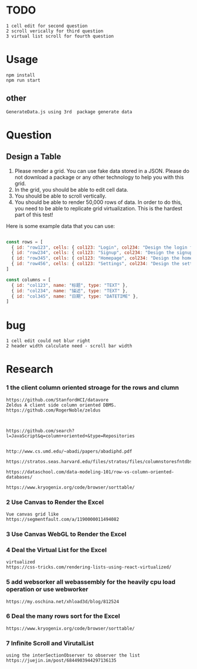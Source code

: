 # TODO

    1 cell edit for second question
    2 scroll verically for third question
    3 virtual list scroll for fourth question

# Usage

    npm install
    npm run start

## other

    GenerateData.js using 3rd  package generate data

# Question
## Design a Table

1. Please render a grid. You can use fake data stored in a JSON. Please do not download a package or any other technology to help you with this grid. 
2. In the grid, you should be able to edit cell data. 
3. You should be able to scroll vertically. 
4. You should be able to render 50,000 rows of data. In order to do this, you need to be able to replicate grid virtualization. This is the hardest part of this test!

Here is some example data that you can use: 
```jsx

const rows = [
  { id: "row123", cells: { col123: "Login", col234: "Design the login flow", col345: "8/11/2020" }},
  { id: "row234", cells: { col123: "Signup", col234: "Design the signup flow", col345: "8/20/2020" }},
  { id: "row345", cells: { col123: "Homepage", col234: "Design the homepage", col345: "8/13/2020" }},
  { id: "row456", cells: { col123: "Settings", col234: "Design the settings", col345: "9/18/2020" }},
]

const columns = [
  { id: "col123", name: "标题", type: "TEXT" },
  { id: "col234", name: "描述", type: "TEXT" },
  { id: "col345", name: "日期", type: "DATETIME" },
]

```


# bug
    1 cell edit could not blur right
    2 header width calculate need - scroll bar width
    
# Research

### 1 the client column oriented stroage for the rows and clumn
    https://github.com/StanfordHCI/datavore
    Zeldus A client side column oriented DBMS.
    https://github.com/RogerNoble/zeldus
    


    https://github.com/search?l=JavaScript&q=column+oriented+&type=Repositories

    
    http://www.cs.umd.edu/~abadi/papers/abadiphd.pdf

    https://stratos.seas.harvard.edu/files/stratos/files/columnstoresfntdbs.pdf

    https://dataschool.com/data-modeling-101/row-vs-column-oriented-databases/

    https://www.kryogenix.org/code/browser/sorttable/

### 2 Use Canvas to Render the Excel 
    Vue canvas grid like
    https://segmentfault.com/a/1190000011494082

### 3 Use Canvas WebGL to Render the Excel


### 4 Deal the Virtual List for the Excel
    virtualized
    https://css-tricks.com/rendering-lists-using-react-virtualized/

### 5 add websorker all webassembly for the heavily cpu load operation or use webworker

    https://my.oschina.net/xhload3d/blog/812524


### 6 Deal the many rows sort for the Excel

    https://www.kryogenix.org/code/browser/sorttable/



### 7 Infinite Scroll and VirutalList
    
    using the interSectionObserver to observer the list
    https://juejin.im/post/6844903944297136135
    
    